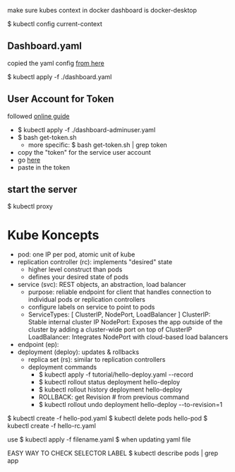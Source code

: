 make sure kubes context in docker dashboard is docker-desktop

$ kubectl config current-context

## Dashboard.yaml
copied the yaml config [from here](https://raw.githubusercontent.com/kubernetes/dashboard/v2.0.0-beta8/aio/deploy/recommended.yaml)

$ kubectl apply -f ./dashboard.yaml

## User Account for Token
followed [online guide](https://github.com/kubernetes/dashboard/blob/master/docs/user/access-control/creating-sample-user.md)

- $ kubectl apply -f ./dashboard-adminuser.yaml
- $ bash get-token.sh
    - more specific: $ bash get-token.sh | grep token
- copy the "token" for the service user account
- go [here](http://localhost:8001/api/v1/namespaces/kubernetes-dashboard/services/https:kubernetes-dashboard:/proxy/#/login)
- paste in the token

## start the server
$ kubectl proxy


# Kube Koncepts
- pod: one IP per pod, atomic unit of kube
- replication controller (rc): implements "desired" state
    - higher level construct than pods
    - defines your desired state of pods
- service (svc): REST objects, an abstraction, load balancer
    - purpose: reliable endpoint for client that handles connection to individual pods or replication controllers
    - configure labels on service to point to pods
    - ServiceTypes: [ ClusterIP, NodePort, LoadBalancer ]
        ClusterIP: Stable internal cluster IP
        NodePort: Exposes the app outside of the cluster by adding a cluster-wide port on top of ClusterIP
        LoadBalancer: Integrates NodePort with cloud-based load balancers
- endpoint (ep): 
- deployment (deploy): updates & rollbacks
    - replica set (rs): similar to replication controllers
    - deployment commands
        - $ kubectl apply -f tutorial/hello-deploy.yaml --record
        - $ kubectl rollout status deployment hello-deploy
        - $ kubectl rollout history deployment hello-deploy
        - ROLLBACK: get Revision # from previous command 
        - $ kubectl rollout undo deployment hello-deploy --to-revision=1


$ kubectl create -f hello-pod.yaml
$ kubectl delete pods hello-pod
$ kubectl create -f hello-rc.yaml

use $ kubectl apply -f filename.yaml $ when updating yaml file


EASY WAY TO CHECK SELECTOR LABEL
$ kubectl describe pods | grep app